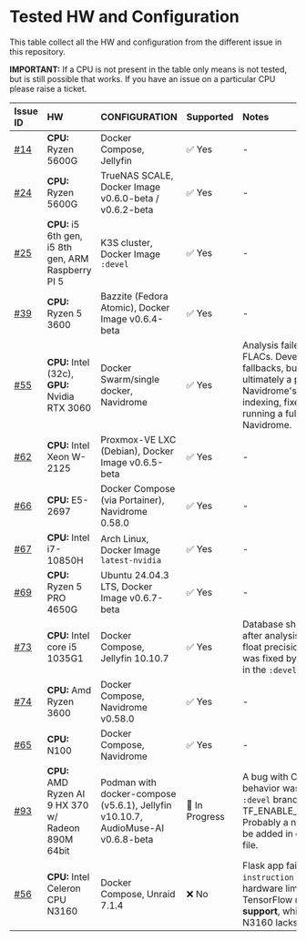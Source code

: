 # Tested HW and Configuration

This table collect all the HW and configuration from the different issue in this repository.

**IMPORTANT:** If a CPU is not present in the table only means is not tested, but is still possible that works. If you have an issue on a particular CPU please raise a ticket.

| Issue ID | HW | CONFIGURATION | Supported | Notes |
| :--- | :--- | :--- | :--- | :--- |
| [#14](https://github.com/NeptuneHub/AudioMuse-AI/issues/14) | **CPU:** Ryzen 5600G | Docker Compose, Jellyfin | ✅ Yes | - |
| [#24](https://github.com/NeptuneHub/AudioMuse-AI/issues/24) | **CPU:** Ryzen 5600G | TrueNAS SCALE, Docker Image v0.6.0-beta / v0.6.2-beta | ✅ Yes | - |
| [#25](https://github.com/NeptuneHub/AudioMuse-AI/issues/25) | **CPU:** i5 6th gen, i5 8th gen, ARM Raspberry PI 5 | K3S cluster, Docker Image `:devel` | ✅ Yes | - |
| [#39](https://github.com/NeptuneHub/AudioMuse-AI/issues/39) | **CPU:** Ryzen 5 3600 | Bazzite (Fedora Atomic), Docker Image v0.6.4-beta | ✅ Yes | - |
| [#55](https://github.com/NeptuneHub/AudioMuse-AI/issues/55) | **CPU:** Intel (32c), **GPU:** Nvidia RTX 3060 | Docker Swarm/single docker, Navidrome | ✅ Yes | Analysis failed for high-res FLACs. Developer added fallbacks, but the issue was ultimately a problem with Navidrome's media library indexing, fixed by the user running a full scan in Navidrome. |
| [#62](https://github.com/NeptuneHub/AudioMuse-AI/issues/62) | **CPU:** Intel Xeon W-2125 | Proxmox-VE LXC (Debian), Docker Image v0.6.5-beta | ✅ Yes | - |
| [#66](https://github.com/NeptuneHub/AudioMuse-AI/issues/66) | **CPU:** E5-2697 | Docker Compose (via Portainer), Navidrome 0.58.0 | ✅ Yes | - |
| [#67](https://github.com/NeptuneHub/AudioMuse-AI/issues/67) | **CPU:** Intel i7-10850H | Arch Linux, Docker Image `latest-nvidia` | ✅ Yes | - |
| [#69](https://github.com/NeptuneHub/AudioMuse-AI/issues/69)| **CPU:** Ryzen 5 PRO 4650G | Ubuntu 24.04.3 LTS, Docker Image v0.6.7-beta | ✅ Yes | - |
| [#73](https://github.com/NeptuneHub/AudioMuse-AI/issues/73) | **CPU:** Intel core i5 1035G1 | Docker Compose, Jellyfin 10.10.7 | ✅ Yes | Database showed zero tracks after analysis. A bug related to float precision on certain CPUs was fixed by casting to `Float32` in the `:devel` branch. |
| [#74](https://github.com/NeptuneHub/AudioMuse-AI/issues/74) | **CPU:** Amd Ryzen 3600 | Docker Compose, Navidrome v0.58.0 | ✅ Yes | - |
| [#65](https://github.com/NeptuneHub/AudioMuse-AI/issues/65) | **CPU:** N100 | Docker Compose, Navidrome | ✅ Yes | - |
| [#93](https://github.com/NeptuneHub/AudioMuse-AI/issues/93) | **CPU:** AMD Ryzen AI 9 HX 370 w/ Radeon 890M 64bit | Podman with docker-compose (v5.6.1), Jellyfin v10.10.7, AudioMuse-AI v0.6.8-beta | 🚧 In Progress | A bug with CPU-specific behavior was fixed in the `:devel` branch by adding ENV TF_ENABLE_ONEDNN_OPTS=0. Probably a new parameter will be added in deployment/yaml file. |
| [#56](https://github.com/NeptuneHub/AudioMuse-AI/issues/56) | **CPU:** Intel Celeron CPU N3160 | Docker Compose, Unraid 7.1.4 | ❌ No | Flask app failed with an `Illegal instruction` error. This is a hardware limitation: TensorFlow requires **AVX CPU support**, which the Celeron N3160 lacks. |

